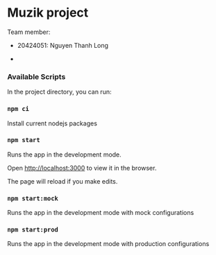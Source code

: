 
#  Muzik project

  

Team member:

  

- 20424051: Nguyen Thanh Long

-

  

###  Available Scripts

In the project directory, you can run:

  

###  `npm ci`

Install current nodejs packages

  

###  `npm start`

Runs the app in the development mode.

Open [http://localhost:3000](http://localhost:3000) to view it in the browser.

The page will reload if you make edits.

###  `npm start:mock`

Runs the app in the development mode with mock configurations

  

###  `npm start:prod`

Runs the app in the development mode with production configurations